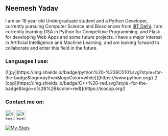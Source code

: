 ## Neemesh Yadav

I am an 18 year old Undergraduate student and a Python Developer, currently pursuing Computer Science and Biosciences from [IIIT Delhi](https://www.iiitd.ac.in/).
I am currently learning DSA in Python for Competitive Programming, and Flask for developing Web Apps and some future projects.
I have a major interest in Artificial Intelligence and Machine Learning, and am looking forward to collaborate and enter this field in the future.

<h3>Languages I use:</h3>
[![py](https://img.shields.io/badge/python%20-%236C0101.svg?style=for-the-badge&logo=python&logoColor=white)](https://www.python.org/) [![cpp](https://img.shields.io/badge/C++%20-red.svg?style=for-the-badge&logo=c%2B%2B&color=red)](https://isocpp.org/)

<h3>Contact me on: </h3>
<a href = "https://twitter.com/NeemeshYadav"><img src = "https://cdn.jsdelivr.net/npm/simple-icons@3.0.1/icons/twitter.svg" alt="stealth.py" height=30 width=30/></a> 
<a href = "https://www.linkedin.com/in/neemesh-yadav-743baa1b8/"><img src = "https://cdn.jsdelivr.net/npm/simple-icons@3.0.1/icons/linkedin.svg" alt="stealth.py" height=30 width=30/></a> 

<!--
**Stealth-py/Stealth-py** is a ✨ _special_ ✨ repository because its `README.md` (this file) appears on your GitHub profile.

Here are some ideas to get you started:

- 🔭 I’m currently working on ...
- 🌱 I’m currently learning Flask for some future projects and DSA for Competitive Programming!
- 👯 I’m looking to collaborate on ...
- 🤔 I’m looking for help with ...
- 💬 Ask me about ...
- 📫 How to reach me: ...
- 😄 Pronouns: ...
- ⚡ Fun fact: ...
-->

[![My-Stats](https://github-readme-stats.vercel.app/api?username=Stealth-py&theme=radical&show_icons=true)](https://github.com/Stealth-py)
